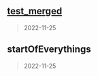
<a name="test_merged"></a>
## [test_merged](https://github.com/FelixFok0128/flutter_testing_app/compare/startOfEverythings...test_merged)

> 2022-11-25


<a name="startOfEverythings"></a>
## startOfEverythings

> 2022-11-25

